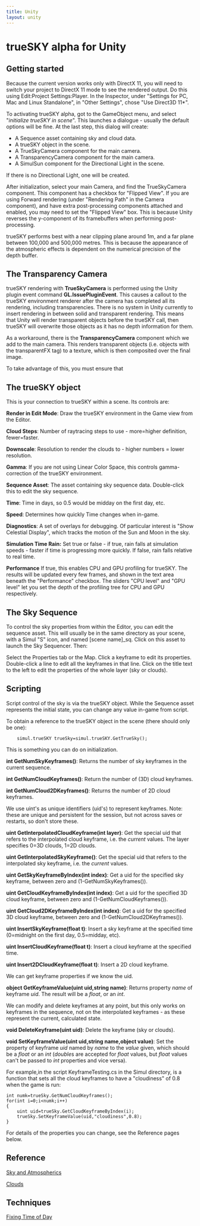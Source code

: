 ```yaml
---
title: Unity
layout: unity
---
```


trueSKY alpha for Unity
================

Getting started
--------------

Because the current version works only with DirectX 11, you will need to switch your project to DirectX 11 mode to see the rendered output. Do this using Edit:Project Settings:Player. In the Inspector, under "Settings for PC, Mac and Linux Standalone", in "Other Settings", chose "Use Direct3D 11*".

To activating trueSKY alpha, got to the GameObject menu, and select "*initialize trueSKY in scene*". This launches a dialogue - usually the default options will be fine. At the last step, this dialog will create:

* A Sequence asset containing sky and cloud data.
* A trueSKY object in the scene.
* A TrueSkyCamera component for the main camera.
* A TransparencyCamera component for the main camera.
* A SimulSun component for the Directional Light in the scene.

If there is no Directional Light, one will be created.

After initialization, select your main Camera, and find the TrueSkyCamera component. This component has a checkbox for "Flipped View". If you are using Forward rendering (under "Rendering Path" in the Camera component), and have extra post-processing components attached and enabled, you may need to set the "Flipped View" box. This is because Unity reverses the y-component of its framebuffers when performing post-processing.

trueSKY performs best with a near clipping plane around 1m, and a far plane between 100,000 and 500,000 metres. This is because the appearance of the atmospheric effects is dependent on the numerical precision of the depth buffer.

The Transparency Camera
-----------------------
trueSKY rendering with **TrueSkyCamera** is performed using the Unity plugin event command **GL.IssuePluginEvent**. This causes a callout to the trueSKY environment renderer after the camera has completed all its rendering, including transparencies. There is no system in Unity currently to insert rendering in between solid and transparent rendering.
This means that Unity will render transparent objects before the trueSKY call, then trueSKY will overwrite those objects as it has no depth information for them.

As a workaround, there is the **TransparencyCamera** component which we add to the main camera. This renders transparent objects (i.e. objects with the transparentFX tag) to a texture, which is then composited over the final image.

To take advantage of this, you must ensure that 

The trueSKY object
---------------
This is your connection to trueSKY within a scene. Its controls are:

**Render in Edit Mode**: Draw the trueSKY environment in the Game view from the Editor.

**Cloud Steps**: Number of raytracing steps to use - more=higher definition, fewer=faster.

**Downscale**: Resolution to render the clouds to - higher numbers = lower resolution.

**Gamma**: If you are not using Linear Color Space, this controls gamma-correction of the trueSKY environment.

**Sequence Asset**: The asset containing sky sequence data. Double-click this to edit the sky sequence.

**Time**: Time in days, so 0.5 would be midday on the first day, etc.

**Speed**: Determines how quickly Time changes when in-game.

**Diagnostics**: A set of overlays for debugging. Of particular interest is "Show Celestial Display", which tracks the motion of the Sun and Moon in the sky.

**Simulation Time Rain:** Set true or false - if true, rain falls at simulation speeds - faster if time is progressing more quickly. If false, rain falls relative to real time.

**Performance** If true, this enables CPU and GPU profiling for trueSKY. The results will be updated every few frames, and shown in the text area beneath the "Performance" checkbox. The sliders "CPU level" and "GPU level" let you set the depth of the profiling tree for CPU and GPU respectively.

The Sky Sequence
---------------

To control the sky properties from within the Editor, you can edit the sequence asset. This will usually be in the same directory as your scene, with a Simul "S" icon, and named [scene name]_sq. Click on this asset to launch the Sky Sequencer. Then:

Select the Properties tab or the Map. Click a keyframe to edit its properties. Double-click a line to edit all the keyframes in that line. Click on the title text to the left to edit the properties of the whole layer (sky or clouds).

Scripting
---------
Script control of the sky is via the trueSKY object. While the Sequence asset represents the initial state, you can change any value in-game from script.

To obtain a reference to the trueSKY object in the scene (there should only be one):

		simul.trueSKY trueSky=simul.trueSKY.GetTrueSky();

This is something you can do on initialization.

**int GetNumSkyKeyframes()**: Returns the number of sky keyframes in the current sequence.

**int GetNumCloudKeyframes()**: Return the number of (3D) cloud keyframes.

**int GetNumCloud2DKeyframes()**: Returns the number of 2D cloud keyframes.

We use uint's as unique identifiers (uid's) to represent keyframes. Note: these are unique and persistent for the session, but not across saves or restarts, so don't store these.
		
**uint GetInterpolatedCloudKeyframe(int layer)**: Get the special uid that refers to the interpolated cloud keyframe, i.e. the *current* values. The layer specifies 0=3D clouds, 1=2D clouds.

**uint GetInterpolatedSkyKeyframe()**: Get the special uid that refers to the interpolated sky keyframe, i.e. the *current* values.

**uint GetSkyKeyframeByIndex(int index)**: Get a uid for the specified sky keyframe, between zero and (1-GetNumSkyKeyframes()).

**uint GetCloudKeyframeByIndex(int index)**: Get a uid for the specified 3D cloud keyframe, between zero and (1-GetNumCloudKeyframes()).

**uint GetCloud2DKeyframeByIndex(int index)**: Get a uid for the specified 3D cloud keyframe, between zero and (1-GetNumCloud2DKeyframes()).

**uint InsertSkyKeyframe(float t)**: Insert a sky keyframe at the specified time (0=midnight on the first day, 0.5=midday, etc).

**uint InsertCloudKeyframe(float t)**: Insert a cloud keyframe at the specified time.

**uint Insert2DCloudKeyframe(float t)**: Insert a 2D cloud keyframe.

We can get keyframe properties if we know the uid.

**object GetKeyframeValue(uint uid,string name)**: Returns property *name* of keyframe *uid*. The result will be a *float*, or an *int*.

We can modify and delete keyframes at any point, but this only works on keyframes in the sequence, not on the interpolated keyframes - as these represent the current, calculated state.

**void DeleteKeyframe(uint uid)**: Delete the keyframe (sky or clouds).

**void SetKeyframeValue(uint uid,string name,object value)**: Set the property of keyframe *uid* named by *name* to the *value* given, which should be a *float* or an *int* (*double*s are accepted for *float* values, but *float* values can't be passed to *int* properties and vice versa).

For example,in the script KeyframeTesting.cs in the Simul directory, is a function that sets all the cloud keyframes to have a "cloudiness" of 0.8 when the game is run:

	
	int numk=trueSky.GetNumCloudKeyframes();
	for(int i=0;i<numk;i++)
	{
		uint uid=trueSky.GetCloudKeyframeByIndex(i);
		trueSky.SetKeyframeValue(uid,"cloudiness",0.8);
	}

For details of the properties you can change, see the Reference pages below.

Reference
---------
[Sky and Atmospherics](Sky.html)

[Clouds](Clouds.html)

Techniques
----------
[Fixing Time of Day](FixingDaytime.html)